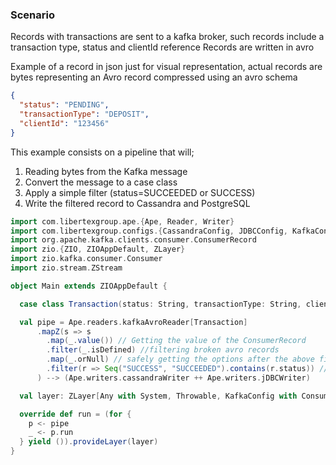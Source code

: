### Scenario
Records with transactions are sent to a kafka broker, such records include a transaction type, status and clientId reference
Records are written in avro

Example of a record in json just for visual representation, actual records are bytes representing an Avro record compressed using an avro schema

```json
{
  "status": "PENDING",
  "transactionType": "DEPOSIT",
  "clientId": "123456"
}
```

This example consists on a pipeline that will; 
1. Reading bytes from the Kafka message 
2. Convert the message to a case class
3. Apply a simple filter (status=SUCCEEDED or SUCCESS)
4. Write the filtered record to Cassandra and PostgreSQL

```scala
import com.libertexgroup.ape.{Ape, Reader, Writer}
import com.libertexgroup.configs.{CassandraConfig, JDBCConfig, KafkaConfig}
import org.apache.kafka.clients.consumer.ConsumerRecord
import zio.{ZIO, ZIOAppDefault, ZLayer}
import zio.kafka.consumer.Consumer
import zio.stream.ZStream

object Main extends ZIOAppDefault {

  case class Transaction(status: String, transactionType: String, clientId: String)

  val pipe = Ape.readers.kafkaAvroReader[Transaction]
      .mapZ(s => s
        .map(_.value()) // Getting the value of the ConsumerRecord
        .filter(_.isDefined) //filtering broken avro records
        .map(_.orNull) // safely getting the options after the above filtering
        .filter(r => Seq("SUCCESS", "SUCCEEDED").contains(r.status)) // filtering specific status values)
      ) --> (Ape.writers.cassandraWriter ++ Ape.writers.jDBCWriter)

  val layer: ZLayer[Any with System, Throwable, KafkaConfig with Consumer with CassandraConfig with JDBCConfig] = (KafkaConfig.live >+> KafkaConfig.liveConsumer) ++ CassandraConfig.live ++ JDBCConfig.live

  override def run = (for {
    p <- pipe
    _ <- p.run
  } yield ()).provideLayer(layer)
}
```
